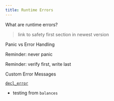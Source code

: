 ```yaml
---
title: Runtime Errors
---
```


What are runtime errors?
> link to safety first section in newest version

Panic vs Error Handling

Reminder: never panic

Reminder: verify first, write last

Custom Error Messages

[`decl_error`](https://substrate.dev/rustdocs/master/frame_support/macro.decl_error.html)

* testing from `balances`